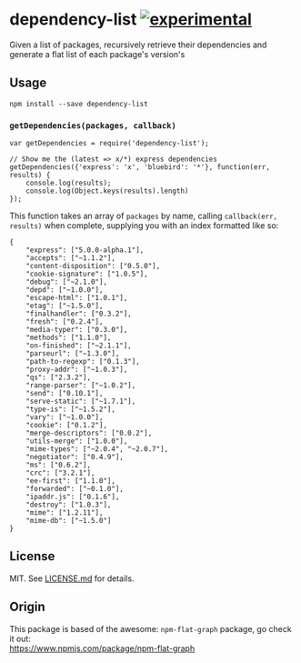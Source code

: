 # dependency-list [![experimental](http://hughsk.github.io/stability-badges/dist/experimental.svg)](http://github.com/hughsk/stability-badges) #

Given a list of packages, recursively retrieve their dependencies and generate a flat list of each package's version's

## Usage ##
`npm install --save dependency-list`

### `getDependencies(packages, callback)`

```
var getDependencies = require('dependency-list');

// Show me the (latest => x/*) express dependencies
getDependencies({'express': 'x', 'bluebird': '*'}, function(err, results) {
    console.log(results);
    console.log(Object.keys(results).length)
});
```

This function takes an array of `packages` by name, calling `callback(err, results)`
when complete, supplying you with an index formatted like so:

``` 
{
    "express": ["5.0.0-alpha.1"],
    "accepts": ["~1.1.2"],
    "content-disposition": ["0.5.0"],
    "cookie-signature": ["1.0.5"],
    "debug": ["~2.1.0"],
    "depd": ["~1.0.0"],
    "escape-html": ["1.0.1"],
    "etag": ["~1.5.0"],
    "finalhandler": ["0.3.2"],
    "fresh": ["0.2.4"],
    "media-typer": ["0.3.0"],
    "methods": ["1.1.0"],
    "on-finished": ["~2.1.1"],
    "parseurl": ["~1.3.0"],
    "path-to-regexp": ["0.1.3"],
    "proxy-addr": ["~1.0.3"],
    "qs": ["2.3.2"],
    "range-parser": ["~1.0.2"],
    "send": ["0.10.1"],
    "serve-static": ["~1.7.1"],
    "type-is": ["~1.5.2"],
    "vary": ["~1.0.0"],
    "cookie": ["0.1.2"],
    "merge-descriptors": ["0.0.2"],
    "utils-merge": ["1.0.0"],
    "mime-types": ["~2.0.4", "~2.0.7"],
    "negotiator": ["0.4.9"],
    "ms": ["0.6.2"],
    "crc": ["3.2.1"],
    "ee-first": ["1.1.0"],
    "forwarded": ["~0.1.0"],
    "ipaddr.js": ["0.1.6"],
    "destroy": ["1.0.3"],
    "mime": ["1.2.11"],
    "mime-db": ["~1.5.0"]
}
```

## License ##

MIT. See [LICENSE.md](http://github.com/hughsk/npm-flat-graph/blob/master/LICENSE.md) for details.


## Origin ##
This package is based of the awesome: `npm-flat-graph` package, go check it out:  
https://www.npmjs.com/package/npm-flat-graph
